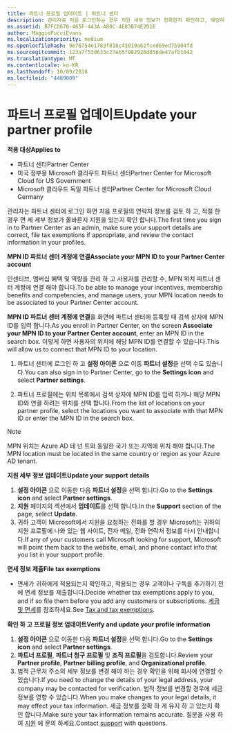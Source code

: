 ```yaml
---
title: 파트너 프로필 업데이트 | 파트너 센터
description: 관리자로 처음 로그인하는 경우 지원 세부 정보가 정확한지 확인하고, 해당하는 경우 면세 정보를 제출하고, 프로필의 연락처 정보를 검토합니다.
ms.assetid: B7FCD670-465F-443A-A80C-4E83B74E2D1E
author: MaggiePucciEvans
ms.localizationpriority: medium
ms.openlocfilehash: 9e76754e1783f818c43019a62fced69ed75904fd
ms.sourcegitcommit: 123a7f53d633c27eb5f982926d856de47afb1042
ms.translationtype: MT
ms.contentlocale: ko-KR
ms.lasthandoff: 10/09/2018
ms.locfileid: "4489009"
---
```

# <a name="update-your-partner-profile"></a><span data-ttu-id="6b35f-103">파트너 프로필 업데이트</span><span class="sxs-lookup"><span data-stu-id="6b35f-103">Update your partner profile</span></span>

**<span data-ttu-id="6b35f-104">적용 대상</span><span class="sxs-lookup"><span data-stu-id="6b35f-104">Applies to</span></span>**

-  <span data-ttu-id="6b35f-105">파트너 센터</span><span class="sxs-lookup"><span data-stu-id="6b35f-105">Partner Center</span></span>
-  <span data-ttu-id="6b35f-106">미국 정부용 Microsoft 클라우드 파트너 센터</span><span class="sxs-lookup"><span data-stu-id="6b35f-106">Partner Center for Microsoft Cloud for US Government</span></span>
-  <span data-ttu-id="6b35f-107">Microsoft 클라우드 독일 파트너 센터</span><span class="sxs-lookup"><span data-stu-id="6b35f-107">Partner Center for Microsoft Cloud Germany</span></span>

<span data-ttu-id="6b35f-108">관리자는 파트너 센터에 로그인 하면 처음 프로필의 연락처 정보를 검토 하 고, 적절 한 경우 면 세 세부 정보가 올바른지 지원을 있는지 확인 합니다.</span><span class="sxs-lookup"><span data-stu-id="6b35f-108">The first time you sign in to Partner Center as an admin, make sure your support details are correct, file tax exemptions if appropriate, and review the contact information in your profiles.</span></span>


**<span data-ttu-id="6b35f-109">MPN ID 파트너 센터 계정에 연결</span><span class="sxs-lookup"><span data-stu-id="6b35f-109">Associate your MPN ID to your Partner Center account</span></span>**

<span data-ttu-id="6b35f-110">인센티브, 멤버십 혜택 및 역량을 관리 하 고 사용자를 관리할 수, MPN 위치 파트너 센터 계정에 연결 해야 합니다.</span><span class="sxs-lookup"><span data-stu-id="6b35f-110">To be able to manage your incentives, membership benefits and competencies, and manage users, your MPN location needs to be associated to your Partner Center account.</span></span>

<span data-ttu-id="6b35f-111">**MPN ID 파트너 센터 계정에 연결**을 화면에 파트너 센터에 등록할 때 검색 상자에 MPN ID를 입력 합니다.</span><span class="sxs-lookup"><span data-stu-id="6b35f-111">As you enroll in Partner Center, on the screen **Associate your MPN ID to your Partner Center account**, enter an MPN ID in the search box.</span></span> <span data-ttu-id="6b35f-112">이렇게 하면 사용자의 위치에 해당 MPN ID를 연결할 수 있습니다.</span><span class="sxs-lookup"><span data-stu-id="6b35f-112">This will allow us to connect that MPN ID to your location.</span></span>

1. <span data-ttu-id="6b35f-113">파트너 센터에 로그인 하 고 **설정 아이콘** 으로 이동 **파트너 설정**을 선택 수도 있습니다.</span><span class="sxs-lookup"><span data-stu-id="6b35f-113">You can also sign in to Partner Center, go to the **Settings icon** and select **Partner settings**.</span></span>

2. <span data-ttu-id="6b35f-114">파트너 프로필에는 위치 목록에서 검색 상자에 MPN ID를 입력 하거나 해당 MPN ID와 연결 하려는 위치를 선택 합니다.</span><span class="sxs-lookup"><span data-stu-id="6b35f-114">From the list of locations on your partner profile, select the locations you want to associate with that MPN ID or enter the MPN ID in the search box.</span></span>

>[!Note]
><span data-ttu-id="6b35f-115">MPN 위치는 Azure AD 테 넌 트와 동일한 국가 또는 지역에 위치 해야 합니다.</span><span class="sxs-lookup"><span data-stu-id="6b35f-115">The MPN location must be located in the same country or region as your Azure AD tenant.</span></span> 


**<span data-ttu-id="6b35f-116">지원 세부 정보 업데이트</span><span class="sxs-lookup"><span data-stu-id="6b35f-116">Update your support details</span></span>** 

1.  <span data-ttu-id="6b35f-117">**설정 아이콘** 으로 이동한 다음 **파트너 설정**을 선택 합니다.</span><span class="sxs-lookup"><span data-stu-id="6b35f-117">Go to the **Settings icon** and select **Partner settings**.</span></span>
2.  <span data-ttu-id="6b35f-118">**지원** 페이지의 섹션에서 **업데이트**를 선택 합니다.</span><span class="sxs-lookup"><span data-stu-id="6b35f-118">In the **Support** section of the page, select **Update**.</span></span>
3.  <span data-ttu-id="6b35f-119">귀하 고객이 Microsoft에서 지원을 요청하는 전화를 할 경우 Microsoft는 귀하의 지원 프로필에 나와 있는 웹 사이트, 전자 메일, 전화 연락처 정보를 다시 안내합니다.</span><span class="sxs-lookup"><span data-stu-id="6b35f-119">If any of your customers call Microsoft looking for support, Microsoft will point them back to the website, email, and phone contact info that you list in your support profile.</span></span>

**<span data-ttu-id="6b35f-120">면세 정보 제출</span><span class="sxs-lookup"><span data-stu-id="6b35f-120">File tax exemptions</span></span>**

-   <span data-ttu-id="6b35f-121">면세가 귀하에게 적용되는지 확인하고, 적용되는 경우 고객이나 구독을 추가하기 전에 면세 정보를 제출합니다.</span><span class="sxs-lookup"><span data-stu-id="6b35f-121">Decide whether tax exemptions apply to you, and if so file them before you add any customers or subscriptions.</span></span> <span data-ttu-id="6b35f-122">[세금 및 면세](tax-and-tax-exemptions.md)를 참조하세요.</span><span class="sxs-lookup"><span data-stu-id="6b35f-122">See [Tax and tax exemptions](tax-and-tax-exemptions.md).</span></span>

**<span data-ttu-id="6b35f-123">확인 하 고 프로필 정보 업데이트</span><span class="sxs-lookup"><span data-stu-id="6b35f-123">Verify and update your profile information</span></span>**

1.  <span data-ttu-id="6b35f-124">**설정 아이콘** 으로 이동한 다음 **파트너 설정**을 선택 합니다.</span><span class="sxs-lookup"><span data-stu-id="6b35f-124">Go to the **Settings icon** and select **Partner settings**.</span></span> 
2.  <span data-ttu-id="6b35f-125">**파트너 프로필**, **파트너 청구 프로필** 및 **조직 프로필**을 검토합니다.</span><span class="sxs-lookup"><span data-stu-id="6b35f-125">Review your **Partner profile**, **Partner billing profile**, and **Organizational profile**.</span></span>
3.  <span data-ttu-id="6b35f-126">법적 근무처 주소의 세부 정보를 변경 해야 하는 경우 확인을 위해 회사에 연결할 수 있습니다.</span><span class="sxs-lookup"><span data-stu-id="6b35f-126">If you need to change the details of your legal address, your company may be contacted for verification.</span></span> <span data-ttu-id="6b35f-127">법적 정보를 변경할 경우에 세금 정보를 영향 수 있습니다.</span><span class="sxs-lookup"><span data-stu-id="6b35f-127">When you make changes to your legal details, it may effect your tax information.</span></span> <span data-ttu-id="6b35f-128">세금 정보를 정확 하 게 유지 하 고 있는지 확인 합니다.</span><span class="sxs-lookup"><span data-stu-id="6b35f-128">Make sure your tax information remains accurate.</span></span> <span data-ttu-id="6b35f-129">질문을 사용 하 여 [지원](https://partner.microsoft.com/support/contact-support) 에 문의 하세요.</span><span class="sxs-lookup"><span data-stu-id="6b35f-129">Contact [support](https://partner.microsoft.com/support/contact-support) with questions.</span></span>

 

 



